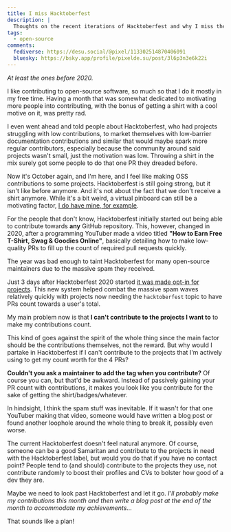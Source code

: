 ```yaml
---
title: I miss Hacktoberfest
description: |
  Thoughts on the recent iterations of Hacktoberfest and why I miss the ones from a few years ago.
tags:
  - open-source
comments:
  fediverse: https://desu.social/@pixel/113302514870406091
  bluesky: https://bsky.app/profile/pixelde.su/post/3l6p3n3e6k22i
---
```


_At least the ones before 2020._

I like contributing to open-source software, so much so that I do it mostly in
my free time. Having a month that was somewhat dedicated to motivating more
people into contributing, with the bonus of getting a shirt with a cool motive
on it, was pretty rad.

I even went ahead and told people about Hacktoberfest, who had projects
struggling with low contributions, to market themselves with low-barrier
documentation contributions and similar that would maybe spark more regular
contributors, especially because the community around said projects wasn't
small, just the motivation was low. Throwing a shirt in the mix surely got some
people to do that one PR they dreaded before.

Now it's October again, and I'm here, and I feel like making OSS contributions
to some projects. Hacktoberfest is still going strong, but it isn't like before
anymore. And it's not about the fact that we don't receive a shirt anymore.
While it's a bit weird, a virtual pinboard can still be a motivating factor,
[I do have mine, for example](https://www.holopin.io/@pixeldesu).

For the people that don't know, Hacktoberfest initially started out being able
to contribute towards **any** GitHub repository. This, however, changed in 2020,
after a programming YouTuber made a video titled **"How to Earn Free T-Shirt,
Swag & Goodies Online"**, basically detailing how to make low-quality PRs to
fill up the count of required pull requests quickly.

The year was bad enough to taint Hacktoberfest for many open-source maintainers
due to the massive spam they received.

Just 3 days after Hacktoberfest 2020 started
[it was made opt-in for projects](https://twitter.com/hacktoberfest/status/1312221208667185153).
This new system helped combat the massive spam waves relatively quickly with
projects now needing the `hacktoberfest` topic to have PRs count towards a
user's total.

My main problem now is that **I can't contribute to the projects I want to** to
make my contributions count.

This kind of goes against the spirit of the whole thing since the main factor
should be the contributions themselves, not the reward. But why would I partake
in Hacktoberfest if I can't contribute to the projects that I'm actively using
to get my count worth for the 4 PRs?

**Couldn't you ask a maintainer to add the tag when you contribute?** Of course
you can, but that'd be awkward. Instead of passively gaining your PR count with
contributions, it makes you look like you contribute for the sake of getting the
shirt/badges/whatever.

In hindsight, I think the spam stuff was inevitable. If it wasn't for that one
YouTuber making that video, someone would have written a blog post or found
another loophole around the whole thing to break it, possibly even worse.

The current Hacktoberfest doesn't feel natural anymore. Of course, someone can
be a good Samaritan and contribute to the projects in need with the
Hacktoberfest label, but would you do that if you have no contact point? People
tend to (and should) contribute to the projects they use, not contribute
randomly to boost their profiles and CVs to bolster how good of a dev they are.

Maybe we need to look past Hacktoberfest and let it go. _I'll probably make my
contributions this month and then write a blog post at the end of the month to
accommodate my achievements..._

That sounds like a plan!
